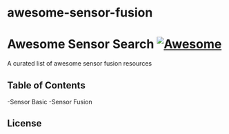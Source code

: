 # awesome-sensor-fusion

# Awesome Sensor Search [![Awesome](https://awesome.re/badge.svg)](https://awesome.re)

A curated list of awesome sensor fusion resources


## Table of Contents
-Sensor Basic
-Sensor Fusion


## License

